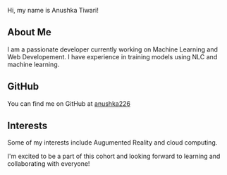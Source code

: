 Hi, my name is Anushka Tiwari!

## About Me
I am a passionate developer currently working on Machine Learning and Web Developement. I have experience in training models using NLC and machine learning.

## GitHub
You can find me on GitHub at [anushka226](www.github.com/anushka226)

## Interests
Some of my interests include Augumented Reality and cloud computing.

I'm excited to be a part of this cohort and looking forward to learning and collaborating with everyone!
